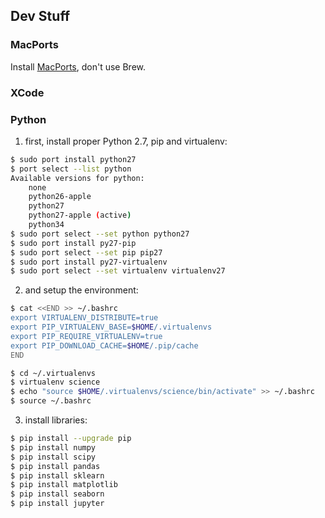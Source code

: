 ## Dev Stuff
### MacPorts
Install [MacPorts](https://www.macports.org), don't use Brew.

### XCode

### Python
1) first, install proper Python 2.7, pip and virtualenv:
```bash
$ sudo port install python27
$ port select --list python
Available versions for python:
	none
	python26-apple
	python27
	python27-apple (active)
	python34
$ sudo port select --set python python27
$ sudo port install py27-pip
$ sudo port select --set pip pip27
$ sudo port install py27-virtualenv
$ sudo port select --set virtualenv virtualenv27
```
2) and setup the environment:
```bash
$ cat <<END >> ~/.bashrc
export VIRTUALENV_DISTRIBUTE=true
export PIP_VIRTUALENV_BASE=$HOME/.virtualenvs
export PIP_REQUIRE_VIRTUALENV=true
export PIP_DOWNLOAD_CACHE=$HOME/.pip/cache
END

$ cd ~/.virtualenvs
$ virtualenv science
$ echo "source $HOME/.virtualenvs/science/bin/activate" >> ~/.bashrc
$ source ~/.bashrc
```

3) install libraries:
```bash
$ pip install --upgrade pip
$ pip install numpy
$ pip install scipy
$ pip install pandas
$ pip install sklearn
$ pip install matplotlib
$ pip install seaborn
$ pip install jupyter
```
